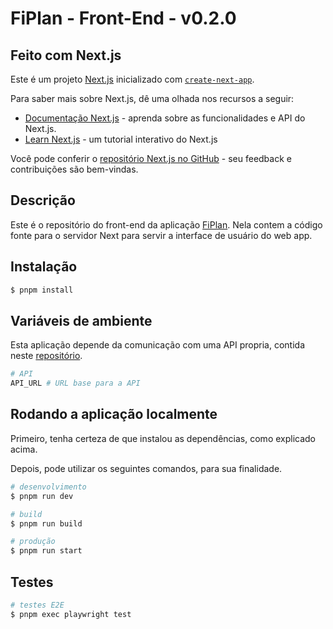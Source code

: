 
# FiPlan - Front-End - v0.2.0

## Feito com Next.js

Este é um projeto [Next.js](https://nextjs.org/) inicializado com [`create-next-app`](https://github.com/vercel/next.js/tree/canary/packages/create-next-app).

Para saber mais sobre Next.js, dê uma olhada nos recursos a seguir:

- [Documentação Next.js](https://nextjs.org/docs) - aprenda sobre as funcionalidades e API do Next.js.
- [Learn Next.js](https://nextjs.org/learn) - um tutorial interativo do Next.js

Você pode conferir o [repositório Next.js no GitHub](https://github.com/vercel/next.js/) - seu feedback e contribuições são bem-vindas.

## Descrição

Este é o repositório do front-end da aplicação [FiPlan](https://fiplan.vercel.app/). Nela contem a código fonte para o servidor Next para servir a interface de usuário do web app.

## Instalação

```bash
$ pnpm install
```

## Variáveis de ambiente

Esta aplicação depende da comunicação com uma API propria, contida neste [repositório](https://github.com/Aguiar-gabrielcosta/FiPlan_backend).

```bash
# API
API_URL # URL base para a API
```

## Rodando a aplicação localmente

Primeiro, tenha certeza de que instalou as dependências, como explicado acima.

Depois, pode utilizar os seguintes comandos, para sua finalidade.

```bash
# desenvolvimento
$ pnpm run dev

# build
$ pnpm run build

# produção
$ pnpm run start
```

## Testes

```bash
# testes E2E
$ pnpm exec playwright test
```
